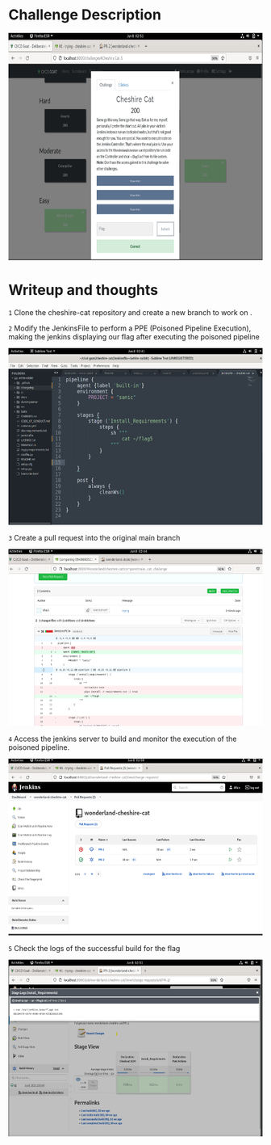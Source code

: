 # Challenge Description

<p align="center">
<img src="https://github.com/khalilsellamii/CI-CD-Security-Playground/blob/main/cheshire-cat-challenge/description.png" alt="Alt text" width="700" height="450">
</p>

# Writeup and thoughts

`1` Clone the cheshire-cat repository and create a new branch to work on .  

`2` Modify the JenkinsFile to perform a PPE (Poisoned Pipeline Execution), making the jenkins displaying our flag after executing the poisoned pipeline

<p align="center">
<img src="https://github.com/khalilsellamii/CI-CD-Security-Playground/blob/main/cheshire-cat-challenge/jenkinsFile_poisoning.png" alt="Alt text" width="700" height="350">
</p>

`3` Create a pull request into the original main branch

<p align="center">
<img src="https://github.com/khalilsellamii/CI-CD-Security-Playground/blob/main/cheshire-cat-challenge/gitea_pull_request.png" alt="Alt text" width="700" height="350">
</p>

`4` Access the jenkins server to build and monitor the execution of the poisoned pipeline.

<p align="center">
<img src="https://github.com/khalilsellamii/CI-CD-Security-Playground/blob/main/cheshire-cat-challenge/jenkins_sucess_build.png" alt="Alt text" width="700" height="350">
</p>

`5` Check the logs of the successful build for the flag

<p align="center">
<img src="https://github.com/khalilsellamii/CI-CD-Security-Playground/blob/main/cheshire-cat-challenge/flag.png" alt="Alt text" width="800" height="350">
</p>
